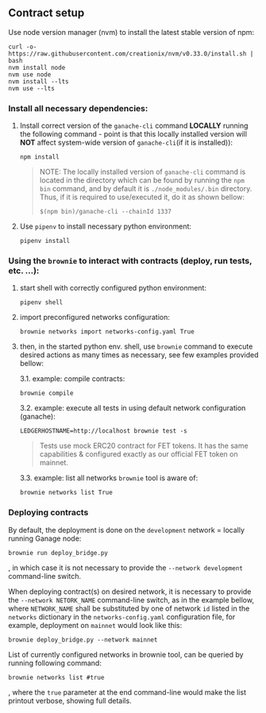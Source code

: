 ## Contract setup
Use node version manager (nvm) to install the latest stable version of npm:

```
curl -o- https://raw.githubusercontent.com/creationix/nvm/v0.33.0/install.sh | bash
nvm install node
nvm use node
nvm install --lts
nvm use --lts
```

### Install all necessary dependencies:

1. Install correct version of the `ganache-cli` command **LOCALLY** running the following command - point is that
   this locally installed version will **NOT** affect system-wide version of `ganache-cli`(if it is installed)):
   ```shell
   npm install
   ```
   > NOTE: The locally installed version of `ganache-cli` command is located in the directory which can
   > be found by running the `npm bin` command, and by default it is `./node_modules/.bin` directory. Thus, if it is
   > required to use/executed it, do it as shown bellow:
   > ```shell
   > $(npm bin)/ganache-cli --chainId 1337
   > ```

2. Use `pipenv` to install necessary python environment:
   ```shell
   pipenv install
   ```

### Using the `brownie` to interact with contracts (deploy, run tests, etc. ...):

1. start shell with correctly configured python environment:
   ```shell
   pipenv shell
   ```

2. import preconfigured networks configuration:
   ```shell
   brownie networks import networks-config.yaml True
   ```

3. then, in the started python env. shell, use `brownie` command to execute desired actions as many times as necessary,
   see few examples provided bellow:

   3.1. example: compile contracts:
      ```shell
      brownie compile
      ```
   3.2. example: execute all tests in using default network configuration (ganache):
      ```shell
      LEDGERHOSTNAME=http://localhost brownie test -s
      ```
      > Tests use mock ERC20 contract for FET tokens. It has the same capabilities & configured exactly as our official
      > FET token on mainnet.
   
   3.3. example: list all networks `brownie` tool is aware of:
      ```shell
      brownie networks list True
      ```

### Deploying contracts
By default, the deployment is done on the `development` network = locally running Ganage node:
```shell
brownie run deploy_bridge.py
```
, in which case it is not necessary to provide the `--network development` command-line switch.

When deploying contract(s) on desired network, it is necessary to provide the `--network NETORK_NAME` command-line 
switch, as in the example bellow, where `NETWORK_NAME` shall be substituted by one of network `id` listed in the 
`networks` dictionary in the `networks-config.yaml` configuration file, for example, deployment on `mainnet` would
look like this:
```shell
brownie deploy_bridge.py --network mainnet
```

List of currently configured networks in brownie tool, can be queried by running following command:
```shell
brownie networks list #true
```
, where the `true` parameter at the end command-line would make the list printout verbose, showing full details.
